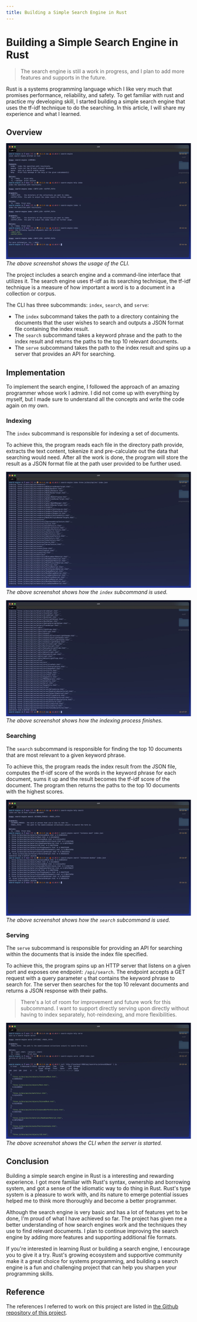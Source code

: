 ```yaml
---
title: Building a Simple Search Engine in Rust
---
```


# Building a Simple Search Engine in Rust

> The search engine is still a work in progress, and I plan to add more features and supports in the future.

Rust is a systems programming language which I like very much that promises performance, reliability, and safety. To get familiar with rust and practice my developing skill, I started building a simple search engine that uses the tf-idf technique to do the searching. In this article, I will share my experience and what I learned.

## Overview

![the screenshot of the cli's usage](./usage.webp)
_The above screenshot shows the usage of the CLI._

The project includes a search engine and a command-line interface that utilizes it.
The search engine uses tf-idf as its searching technique, the tf-idf technique is a measure of how important a word is to a document in a collection or corpus.

The CLI has three subcommands: `index`, `search`, and `serve`:

- The `index` subcommand takes the path to a directory containing the documents that the user wishes to search and outputs a JSON format file containing the index result.
- The `search` subcommand takes a keyword phrase and the path to the index result and returns the paths to the top 10 relevant documents.
- The `serve` subcommand takes the path to the index result and spins up a server that provides an API for searching.

## Implementation

To implement the search engine, I followed the approach of an amazing programmer whose work I admire. I did not come up with everything by myself, but I made sure to understand all the concepts and write the code again on my own.

### Indexing

The `index` subcommand is responsible for indexing a set of documents.

To achieve this, the program reads each file in the directory path provide, extracts the text content, tokenize it and pre-calculate out the data that searching would need. After all the work is done, the program will store the result as a JSON format file at the path user provided to be further used.

![the screenshot of the demonstration of how to use the `index` subcommand](./indexing-start.webp)
_The above screenshot shows how the `index` subcommand is used._

![the screenshot of the cli when `index` subcommand has finished](./indexing-end.webp)
_The above screenshot shows how the indexing process finishes._

### Searching

The `search` subcommand is responsible for finding the top 10 documents that are most relevant to a given keyword phrase.

To achieve this, the program reads the index result from the JSON file, computes the tf-idf score of the words in the keyword phrase for each document, sums it up and the result becomes the tf-idf score of the document. The program then returns the paths to the top 10 documents with the highest scores.

![the screenshot of the demonstration of how to use the `search` subcommand](./searching.webp)
_The above screenshot shows how the `search` subcommand is used._

### Serving

The `serve` subcommand is responsible for providing an API for searching within the documents that is inside the index file specified.

To achieve this, the program spins up an HTTP server that listens on a given port and exposes one endpoint: `/api/search`. The endpoint accepts a GET request with a query parameter `q` that contains the keyword phrase to search for. The server then searches for the top 10 relevant documents and returns a JSON response with their paths.

> There's a lot of room for improvement and future work for this subcommand. I want to support directly serving upon directly without having to index separately, hot-reindexing, and more flexibilities.

![the screenshot of the demonstration of how to use the `serve` subcommand](./serving.webp)
_The above screenshot shows the CLI when the server is started._

## Conclusion

Building a simple search engine in Rust is a interesting and rewarding experience. I got more familiar with Rust's syntax, ownership and borrowing system, and got a sense of the idiomatic way to do thing in Rust. Rust's type system is a pleasure to work with, and its nature to emerge potential issues helped me to think more thoroughly and become a better programmer.

Although the search engine is very basic and has a lot of features yet to be done, I'm proud of what I have achieved so far. The project has given me a better understanding of how search engines work and the techniques they use to find relevant documents. I plan to continue improving the search engine by adding more features and supporting additional file formats.

If you're interested in learning Rust or building a search engine, I encourage you to give it a try. Rust's growing ecosystem and supportive community make it a great choice for systems programming, and building a search engine is a fun and challenging project that can help you sharpen your programming skills.

## Reference

The references I referred to work on this project are listed in [the Github repository of this project](https://github.com/nichtsam/search_engine).
